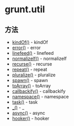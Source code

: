 # grunt.util

## 方法

* [kindOf()](kindOf.md) - kindOf
* [error()](error.md) - error
* [linefeed()](linefeed.md) - linefeed
* [normalizelf()](normalizelf.md) - normalizelf
* [recurse()](recurse.md) - recurse
* [repeat()](repeat.md) - repeat
* [pluralize()](pluralize.md) - pluralize
* [spawn()](spawn.md) - spawn
* [toArray()](toArray.md) - toArray
* [callbackify()](callbackify.md) - callbackify
* [namespace()](namespace.md) - namespace
* [task()](task.md) - task
* [_()](_.md) - _
* [async()](async.md) - async
* [hooker()](hooker.md) - hooker